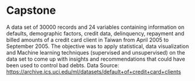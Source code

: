 # Capstone
A data set of 30000 records and 24 variables containing information on defaults, demographic factors, credit data, delinquency, repayment and billed amounts of a credit card client in Taiwan from April 2005 to September 2005. The objective was to apply statistical, data visualization and Machine learning techniques (supervised and unsupervised) on the data set to come up with insights and recommendations that could have been used to control bad debts.
Data Source: https://archive.ics.uci.edu/ml/datasets/default+of+credit+card+clients
